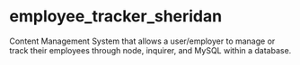 # employee_tracker_sheridan
Content Management System that allows a user/employer to manage or track their employees through node, inquirer, and MySQL within a database. 
